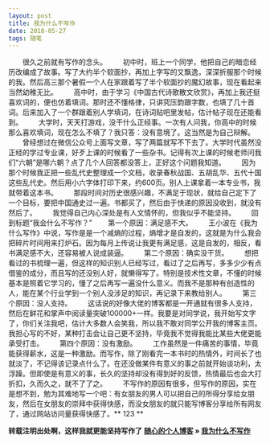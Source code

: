 ```yaml
---
layout: post
title: 我为什么不写作
date: 2018-05-27 
tags: 随笔   
---
```


　　很久之前就有写作的念头。
　　初中时，班上一个同学，他把自己的暗恋经历改编成了故事。写了大约半个软面抄，再加上字写的又飘逸，深深折服那个时候的我。然后高三那个暑假一个人在家跟着写了半个软面抄的魔幻故事，现在看起来当然幼稚无比。
　　高中时，由于学习《中国古代诗歌散文欣赏》，再加上我还挺喜欢词的，便也仿着填词。那时还不懂格律，只讲究压韵跟字数，也填了几十首词。后来加入了一个群跟着别人学填词，在诗词贴吧里发帖，估计帖子现在还能看到。
　　大学时，天天打游戏，没干什么正经事。一次有人问我，你高中的时候那么喜欢填词，现在怎么不填了？我只答：没有意境了。这当然是为自己辩解。
　　曾经想过在微信公众号上面写文章，写了两篇就写不下去了。大学时代虽然没正经的学过专业课，好歹上课的时候看了一些杂书。记得有次上课的时候老师问我们“六朝”是哪六朝？点了几个人回答都没答上，正好这个问题我知道。
　　因为那个时候我正把一些乱代史整理成一个文档，收录春秋战国、五胡乱华、五代十国这些乱代史。然后用小六字体打印下来，约600页。别人上课拿着一本专业书，我就带着这本书。
　　那段时间对历史很感兴趣，不满足于现状，就给自己定下了一个目标，要把中国通史过一遍。书都买了，然后由于快递的原因没收到，就没有然后了。
　　我觉得自己内心深处是有人文情怀的，但我似乎不能坚持。
　　回到标题“我会什么不写作？”
　　第一个原因：满足感不大。
　　王小波在《我为什么写作》中说，写作是是一个减熵的过程，熵增才是自发的，这就是为什么我会把碎片时间用来打炉石。因为每月上传说让我更有满足感，这是自发的，相反，看书满足感不大，还容易被人说成装逼。
　　第二个原因：确实没干货。
　　想把看过的书梳理一遍，但这样的知识别人已经写过，看过了之后再写，多多少少有点借鉴的成分，而且写的还没别人好，就懒得写了。特别是技术性文章，不懂的时候基本是照着它学习的，懂了之后再写一遍没什么意义。而我不是那种有创造性的人，能在某个行业学到一个别人没涉足的知识，再记录下来教给别人。
　　第三个原因：没人支持。
　　这话说的好像大佬的博客都是一开通就有很多人支持，然后在鲜花和掌声中阅读量突破100000+一样。我要是对同学说，我开始写文字了，你们关注我吧，估计大多数人会笑我，所以我不敢对同学公开我的博客主页。我担心写的不好，某种打击会让自己更不坚持，毕竟我不觉得我能比某些大佬更能承受打击。
　　第四个原因：没有激励。
　　工作虽然是一件痛苦的事情，毕竟能获得薪水，这是一种激励。而写作，除了刚看完一本书时的热情外，时间长了也就淡了，不记得该记录点什么了。在还没做某件有意义的事之前就开始谈功利，太浮躁。但即使是有意义的事，长久的坚持却没有得到好的反馈，热情最后也会大打折扣，久而久之，就不了了之。
　　不写作的原因有很多，但写作的原因，实在是想不到，勉为其难地写一个吧：有女朋友的男人可以把自己的所得分享给女朋友，然后在女朋友的崇拜中获得快感，而没女朋友的就只能写博客分享给所有网友了，通过网站访问量获得快感了。** 123 **

**转载注明出处啊，这样我就更能坚持写作了**
**[随心的个人博客](https://jinbooooom.github.io) » [我为什么不写作](https://jinbooooom.github.io/2018/05/wo_wei_shen_me_bu_xie_zuo/)**  


